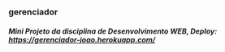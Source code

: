 ### gerenciador

##### Mini Projeto da disciplina de Desenvolvimento WEB, Deploy: https://gerenciador-joao.herokuapp.com/
